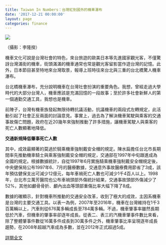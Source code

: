 ```yaml
---
title: Taiwan In Numbers：台灣紅到國外的機車瀑布
date: '2017-12-21 00:00:00'
layout: page
categories: finance
---
```


![](/finance20171221-1.jpg)

（攝影：李隆揆）

機車文化可說是台灣社會的特色，來台旅遊的歐美日本等先進國家觀光客，不僅驚訝台灣滿街的機車，街頭滿滿的機車通常也常是觀光客留影當作遊台灣的記憶。此外，日本節目甚至特地來台灣取景，報導上班時往來台北與三重的台北橋驚人機車瀑布。

台北橋機車瀑布，充分說明機車在台灣社會扮演的重要角色。我想，曾經走過大學時代的大部分台灣人，機車應該是充滿回憶的一段故事；至於許多社會新鮮人的第一個通勤交通工具，我想也是機車。

前陣子，台灣有機車族發起無限待轉抗議活動，抗議機車的兩段式左轉規定，此活動引起了社會正反兩面的討論意見。事實上，過去為了解決機車駕駛與乘客的交通事故傷亡問題，政府在近20幾年來強制推動了許多措施，讓機車駕駛人與乘客的死亡人數顯著地降低。

**交通新規降低肇事死亡人數**
 
其中，成效最顯著的莫過於騎乘機車強制戴安全帽的規定。陳水扁擔任台北市長期間率先推動機車騎士與乘客強制戴安全帽的規定，交通部在1997年中旬跟進成為全國的規定。根據數據統計，自從1997年6月實施騎乘機車強制戴安全帽規定後，中央健保局公布1997年6、7月的醫療數據，交通意外事故醫療費用節省了3成，該年預估健保支出可減少12億元，每年車禍死亡人數也可減少1千4百人以上。1998年，台北市立萬芳醫院也公布車禍頭部外傷統計結果，交通事故頭部外傷減少了52%，其他如顱骨骨折、顱內出血等頭部重傷比率大幅下降了8成。

數據的確顯示，針對機車所推動的交通安全改革，收到了極大的成效，主因系機車是台灣的主要交通工具。以表一為例，2007年至2016年，機車在台灣維持在1千3百萬輛以上，汽車則從676萬多輛成長至784萬多輛。不過，機車肇事率雖然長期低於汽車，但機車的肇事率卻逐年成長。從表二、表三的汽機車肇事件數比來看，除了整體肇事件數從16萬多件成長到30萬多件之外，機車肇事比率呈現逐年成長趨勢，在2008年超越汽車成為多數，並在2012年正式超過5成。

[詳閱全文](http://www.upmedia.mg/news_info.php?SerialNo=31555)